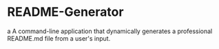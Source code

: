 # README-Generator
 a A command-line application that dynamically generates a professional README.md file from a user's input. 
